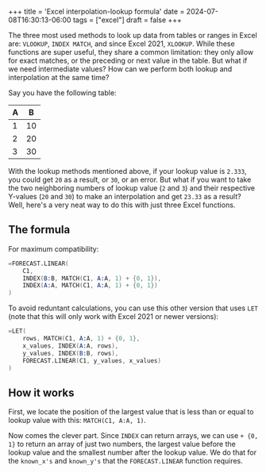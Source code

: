+++
title = 'Excel interpolation-lookup formula'
date = 2024-07-08T16:30:13-06:00
tags = ["excel"]
draft = false
+++

The three most used methods to look up data from tables or ranges in Excel are: `VLOOKUP`, `INDEX MATCH`, and since Excel 2021, `XLOOKUP`. While these functions are super useful, they share a common limitation: they only allow for exact matches, or the preceding or next value in the table. But what if we need intermediate values? How can we perform both lookup and interpolation at the same time?

Say you have the following table:

| A   | B   |
| --- | --- |
| 1   | 10  |
| 2   | 20  |
| 3   | 30  |

With the lookup methods mentioned above, if your lookup value is `2.333`, you could get `20` as a result, or `30`, or an error. But what if you want to take the two neighboring numbers of lookup value (`2` and `3`) and their respective Y-values (`20` and `30`) to make an interpolation and get `23.33` as a result? Well, here's a very neat way to do this with just three Excel functions.

## The formula

For maximum compatibility:

```s
=FORECAST.LINEAR(
    C1,
    INDEX(B:B, MATCH(C1, A:A, 1) + {0, 1}),
    INDEX(A:A, MATCH(C1, A:A, 1) + {0, 1})
)
```

To avoid reduntant calculations, you can use this other version that uses `LET` (note that this will only work with Excel 2021 or newer versions):

```s
=LET(
    rows, MATCH(C1, A:A, 1) + {0, 1},
    x_values, INDEX(A:A, rows),
    y_values, INDEX(B:B, rows),
    FORECAST.LINEAR(C1, y_values, x_values)
)
```

## How it works

First, we locate the position of the largest value that is less than or equal to lookup value with this: `MATCH(C1, A:A, 1)`.

Now comes the clever part. Since `INDEX` can return arrays, we can use `+ {0, 1}` to return an array of just two numbers, the largest value before the lookup value and the smallest number after the lookup value. We do that for the `known_x's` and `known_y's` that the `FORECAST.LINEAR` function requires.
